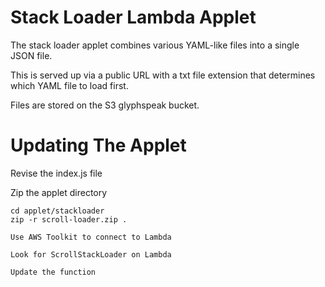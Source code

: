 # Stack Loader Lambda Applet

The stack loader applet combines various YAML-like files into a single JSON file.

This is served up via a public URL with a txt file extension that determines which YAML file to load first.

Files are stored on the S3 glyphspeak bucket.

# Updating The Applet

Revise the index.js file

Zip the applet directory

    cd applet/stackloader
    zip -r scroll-loader.zip .

    Use AWS Toolkit to connect to Lambda

    Look for ScrollStackLoader on Lambda

    Update the function


